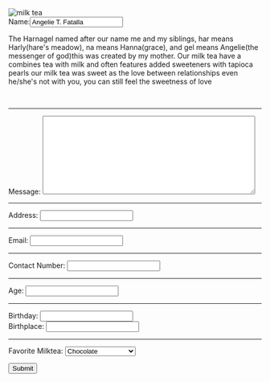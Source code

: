 <!DOCTYPE html>
<html lang="en">
  <head>
  <meta charset="UTF-8">
<meta name="description" content="This HARNAGEL MILKTEA HOUSE is named after my siblings">
    <title>HARNAGEL MILKTEA HOUSE APPLICATION</title>
</head>
<body>
<img src="https://www.google.com/imgres?q=milk%20tea&imgurl=https%3A%2F%2Fimages.slurrp.com%2Fprod%2Frecipe_images%2Ftranscribe%2Fbeverage%2FBubble-Milk-Tea.webp%3Fimpolicy%3Dslurrp-20210601%26width%3D1200%26height%3D675&imgrefurl=https%3A%2F%2Fwww.slurrp.com%2Frecipes%2Fbubble-milk-tea-1612539895&docid=-KxhLk1Lx0MSiM&tbnid=eTg3qaymNtfV4M&vet=12ahUKEwjqzYX52PeOAxVbSGwGHUgVNZsQM3oECBwQAA..i&w=675&h=675&hcb=2&ved=2ahUKEwjqzYX52PeOAxVbSGwGHUgVNZsQM3oECBwQAA//Milk-Tea.jpg" alt="milk tea"><br><label for="name">Name:</label><input type="text" id="name" name="name" value="Angelie T. Fatalla"><br><p>The Harnagel named after our name me and my siblings, har means Harly(hare's meadow), na means Hanna(grace), and gel means Angelie(the messenger of god)this was created by my mother. Our milk tea have a combines tea with milk and often features added sweeteners with tapioca pearls our milk tea was sweet as the love between relationships even he/she's not with you, you can still feel the sweetness of love</p>
<br><hr>
  <label for="message">Message:</label>
  <textarea id="message" name="message" rows="10" cols="50"></textarea>
<br><hr>  
  <label for="address">Address:</label>
  <input type="text" id="address" name="address">
  <br><hr>
  <label for="email">Email:</label>
  <input type="email" id="email" name="email">
  <br><hr>
  <label for="contact">Contact Number:</label>
  <input type="tel" id="contact" name="contact">
  <br><hr>
  <label for="age">Age:</label>
  <input type="number" id="age" name="age">
  <br><hr>
  <fielset>
  <label for="birthday">Birthday:</label>
  <input type="birthdate" id="birthday" name="birthday">
  <br>
  <label for="birthplace">Birthplace:</label>
  <input type="text" id="birthplace" name="birthplace">
  </fielset>
  <br><hr>
  <label for="milktea">Favorite Milktea:</label>
  <select id="milktea" name="milktea">
    <option value="chocolate">Chocolate</option>
    <option value="cookies and cream">Cookies and Cream</option>
    <option value="vanila">Vanila</option>
    <option value="strawberry">Strawberry</option>
  </select><br>

  <button type="buttom" onclick="alert('Welcome to Harnagel')">Submit</button>
